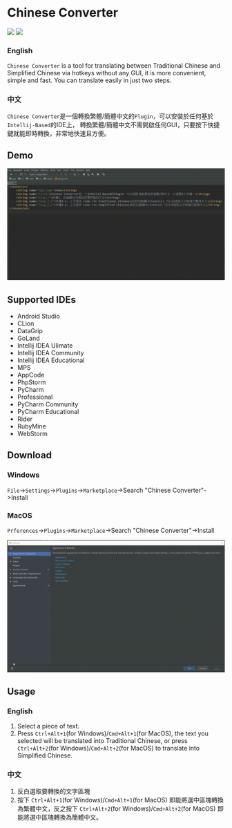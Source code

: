 # Chinese Converter

[![](https://img.shields.io/badge/JetBrains-Intellij_Based-green.svg?style=flat-square)]()
[![](https://img.shields.io/badge/Version-2.1.0-blue.svg?style=flat-square)](https://plugins.jetbrains.com/plugin/13559-chinese-converter)

### English

`Chinese Converter` is a tool for translating between Traditional Chinese and Simplified Chinese via hotkeys without any GUI, 
it is more convenient, simple and fast. You can translate easily in just two steps.

### 中文

`Chinese Converter`是一個轉換繁體/簡體中文的`Plugin`，可以安裝於任何基於`Intellij-Based`的IDE上，
轉換繁體/簡體中文不需開啟任何GUI，只要按下快捷鍵就能即時轉換，非常地快速且方便。

## Demo

![](demo/demo.gif)

## Supported IDEs
+ Android Studio
+ CLion
+ DataGrip
+ GoLand
+ Intellij IDEA Ulimate
+ Intellij IDEA Community
+ Intellij IDEA Educational
+ MPS
+ AppCode
+ PhpStorm
+ PyCharm
+ Professional
+ PyCharm Community
+ PyCharm Educational
+ Rider
+ RubyMine
+ WebStorm

## Download

### Windows

`File`->`Settings`->`Plugins`->`Marketplace`->Search "Chinese Converter"->Install

### MacOS
`Prferences`->`Plugins`->`Marketplace`->Search "Chinese Converter"->Install

![](demo/download.gif)

## Usage

### English

1. Select a piece of text.
2. Press `Ctrl+Alt+1`(for Windows)/`Cmd+Alt+1`(for MacOS), the text you selected will be translated into Traditional Chinese, or press `Ctrl+Alt+2`(for Windows)/`Cmd+Alt+2`(for MacOS) to translate into Simplified Chinese.

### 中文

1. 反白選取要轉換的文字區塊
2. 按下 `Ctrl+Alt+1`(for Windows)/`Cmd+Alt+1`(for MacOS) 即能將選中區塊轉換為繁體中文，反之按下 `Ctrl+Alt+2`(for Windows)/`Cmd+Alt+2`(for MacOS) 即能將選中區塊轉換為簡體中文。